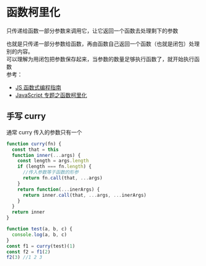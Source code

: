 # 函数柯里化

只传递给函数一部分参数来调用它，让它返回一个函数去处理剩下的参数

也就是只传递一部分参数给函数，再由函数自己返回一个函数（也就是闭包）处理别的内容。  
可以理解为用闭包把参数保存起来，当参数的数量足够执行函数了，就开始执行函数  
参考：

- [JS 函数式编程指南](https://llh911001.gitbooks.io/mostly-adequate-guide-chinese/content/)
- [JavaScript 专题之函数柯里化](https://github.com/mqyqingfeng/Blog/issues/42)

## 手写 curry

通常 curry 传入的参数只有一个

```js
function curry(fn) {
  const that = this
  function inner(...args) {
    const length = args.length
    if (length === fn.length) {
      //传入参数等于函数的形参
      return fn.call(that, ...args)
    }
    return function(...inerArgs) {
      return inner.call(that, ...args, ...inerArgs)
    }
  }
  return inner
}

function test(a, b, c) {
  console.log(a, b, c)
}
const f1 = curry(test)(1)
const f2 = f1(2)
f2(3) //1 2 3
```
